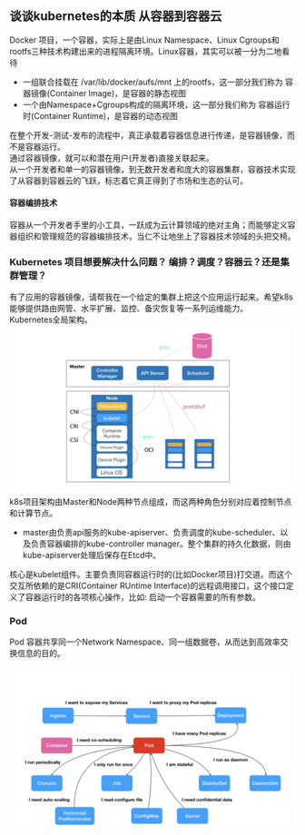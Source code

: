 ## 谈谈kubernetes的本质 从容器到容器云
Docker 项目，一个容器，实际上是由Linux Namespace、Linux Cgroups和rootfs三种技术构建出来的进程隔离环境。Linux容器，其实可以被一分为二地看待
* 一组联合挂载在 /var/lib/docker/aufs/mnt 上的rootfs，这一部分我们称为 容器镜像(Container Image)，是容器的静态视图
* 一个由Namespace+Cgroups构成的隔离环境，这一部分我们称为 容器运行时(Container Runtime)，是容器的动态视图

在整个开发-测试-发布的流程中，真正承载着容器信息进行传递，是容器镜像，而不是容器运行。<br>
通过容器镜像，就可以和潜在用户(开发者)直接关联起来。<br>
从一个开发者和单一的容器镜像，到无数开发者和庞大的容器集群，容器技术实现了从容器到容器云的飞跃，标志着它真正得到了市场和生态的认可。<br>
#### 容器编排技术
容器从一个开发者手里的小工具，一跃成为云计算领域的绝对主角；而能够定义容器组织和管理规范的容器编排技术，当仁不让地坐上了容器技术领域的头把交椅。<br>
### Kubernetes 项目想要解决什么问题？ 编排？调度？容器云？还是集群管理？
有了应用的容器镜像，请帮我在一个给定的集群上把这个应用运行起来。希望k8s能够提供路由网管、水平扩展、监控、备灾恢复等一系列运维能力。<br>
Kubernetes全局架构。<br>
![kubernetes架构](./img/k8s_struct.png)

k8s项目架构由Master和Node两种节点组成，而这两种角色分别对应着控制节点和计算节点。<br>

* master由负责api服务的kube-apiserver、负责调度的kube-scheduler、以及负责容器编排的kube-controller manager。整个集群的持久化数据，则由kube-apiserver处理后保存在Etcd中。<br>

核心是kubelet组件。主要负责同容器运行时的(比如Docker项目)打交道。而这个交互所依赖的是CRI(Container RUntime Interface)的远程调用接口，这个接口定义了容器运行时的各项核心操作，比如: 启动一个容器需要的所有参数。<br>

### Pod
Pod 容器共享同一个Network Namespace、同一组数据卷，从而达到高效率交换信息的目的。<br>

![Net](./img/k8s_pod.png)
